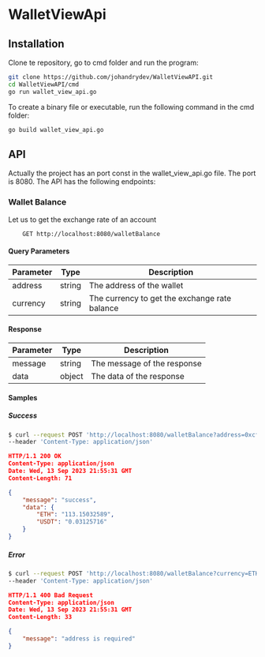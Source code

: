# WalletViewApi

## Installation

Clone te repository, go to cmd folder and run the program:

```bash
git clone https://github.com/johandrydev/WalletViewAPI.git
cd WalletViewAPI/cmd
go run wallet_view_api.go
```

To create a binary file or executable, run the following command in the cmd folder:

```bash
go build wallet_view_api.go
```

## API
Actually the project has an port const in the wallet_view_api.go file. The port is 8080. The API has the following endpoints:

### Wallet Balance
Let us to get the exchange rate of an account

```curl
	GET http://localhost:8080/walletBalance
```

#### Query Parameters
| Parameter | Type | Description |
| --- | --- | --- |
| address | string | The address of the wallet |
| currency | string | The currency to get the exchange rate balance |

#### Response
| Parameter | Type | Description |
| --- | --- | --- |
| message | string | The message of the response |
| data | object | The data of the response |

#### **Samples**

##### Success

```bash
$ curl --request POST 'http://localhost:8080/walletBalance?address=0xcfC9586Ce5d015612F69A3927178157b905AaDf0&currency=ETH' \
--header 'Content-Type: application/json'
```

```json
HTTP/1.1 200 OK
Content-Type: application/json
Date: Wed, 13 Sep 2023 21:55:31 GMT
Content-Length: 71

{
	"message": "success",
	"data": {
		"ETH": "113.15032589",
		"USDT": "0.03125716"
	}
}
```

##### Error

```bash
$ curl --request POST 'http://localhost:8080/walletBalance?currency=ETH' \
--header 'Content-Type: application/json'
```

```json
HTTP/1.1 400 Bad Request
Content-Type: application/json
Date: Wed, 13 Sep 2023 21:55:31 GMT
Content-Length: 33

{
	"message": "address is required"
}
```